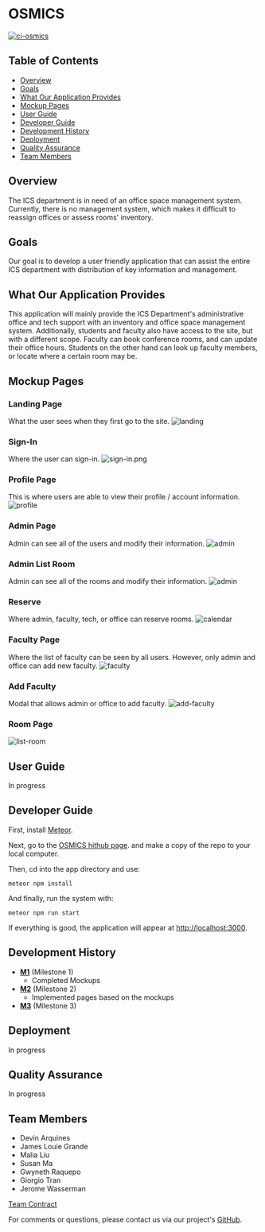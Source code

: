 # OSMICS
[![ci-osmics](https://github.com/ics414t3/ics-osm/actions/workflows/ci.yml/badge.svg)](https://github.com/ics414t3/ics-osm/actions/workflows/ci.yml/)


## Table of Contents
* [Overview](#overview)
* [Goals](#goals)
* [What Our Application Provides](#what-our-application-provides)
* [Mockup Pages](#mockup-pages)
* [User Guide](#user-guide)
* [Developer Guide](#developer-guide)
* [Development History](#development-history)
* [Deployment](#deployment)
* [Quality Assurance](#quality-assurance)
* [Team Members](#team-members)

## Overview
The ICS department is in need of an office space management system. Currently, there is no management system, which makes it difficult to reassign offices or assess rooms' inventory.

## Goals
Our goal is to develop a user friendly application that can assist the entire ICS department with distribution of key information and management.

## What Our Application Provides
This application will mainly provide the ICS Department's administrative office and tech support with an inventory and office space management system. Additionally, students and faculty also have access to the site, but with a different scope. Faculty can book conference rooms, and can update their office hours. Students on the other hand can look up faculty members, or locate where a certain room may be. 

## Mockup Pages

### Landing Page
What the user sees when they first go to the site.
![landing](/assets/images/m2/landing.png)

### Sign-In
Where the user can sign-in.
![sign-in.png](/assets/images/m1/login-page.png)

### Profile Page
This is where users are able to view their profile / account information.
![profile](/assets/images/m1/profile-page.JPG)

### Admin Page
Admin can see all of the users and modify their information.
![admin](/assets/images/m2/admin.png)

### Admin List Room
Admin can see all of the rooms and modify their information.
![admin](/assets/images/m2/room-admin.png)

### Reserve
Where admin, faculty, tech, or office can reserve rooms.
![calendar](/assets/images/m2/calendar.png)

### Faculty Page
Where the list of faculty can be seen by all users. However, only admin and office can add new faculty.
![faculty](/assets/images/m2/faculty.png)

### Add Faculty
Modal that allows admin or office to add faculty.
![add-faculty](/assets/images/m2/add-faculty.png)

### Room Page
![list-room](/assets/images/m2/list-room.png)

## User Guide
In progress

## Developer Guide
First, install [Meteor](https://www.meteor.com/install).

Next, go to the [OSMICS hithub page](https://github.com/ics414t3/ics-osm). and make a copy of the repo to your local computer.

Then, cd into the app directory and use:

```
meteor npm install
```

And finally, run the system with:

```
meteor npm run start
```

If everything is good, the application will appear at [http://localhost:3000](http://localhost:3000).

## Development History
- **[M1](https://github.com/orgs/ics414t3/projects/1/views/1)** (Milestone 1)
  - Completed Mockups
- **[M2](https://github.com/orgs/ics414t3/projects/2)** (Milestone 2)
  - Implemented pages based on the mockups
- **[M3](https://github.com/orgs/ics414t3/projects/3)** (Milestone 3)
 

## Deployment
In progress

## Quality Assurance
In progress

## Team Members
- Devin Arquines
- James Louie Grande
- Malia Liu
- Susan Ma
- Gwyneth Raquepo
- Giorgio Tran
- Jerome Wasserman

[Team Contract](./team-contract.pdf)

For comments or questions, please contact us via our project's [GitHub](https://github.com/ics414t3).
